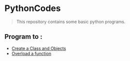# PythonCodes

> This repository contains some basic python programs.

## Program to :

- [Create a Class and Objects](#ObjectCreation.py)
- [Overload a function](#FunctionOverloading.py)
